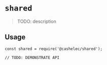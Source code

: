 # `shared`

> TODO: description

## Usage

```
const shared = require('@cashelec/shared');

// TODO: DEMONSTRATE API
```
